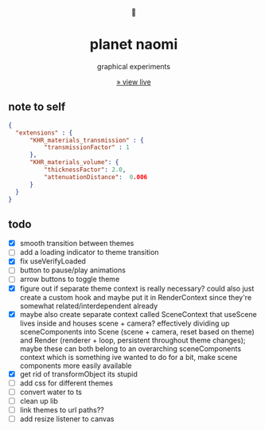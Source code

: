 <div align="center">

🌱

# planet naomi

graphical experiments

[&raquo; view live](https://naomi.vercel.app)

</div>

## note to self

```json
{
  "extensions" : {
      "KHR_materials_transmission" : {
          "transmissionFactor" : 1
      },
      "KHR_materials_volume": {
          "thicknessFactor": 2.0,
          "attenuationDistance":  0.006
      }
  }
}
```

## todo

- [x] smooth transition between themes
- [ ] add a loading indicator to theme transition
- [x] fix useVerifyLoaded
- [ ] button to pause/play animations
- [ ] arrow buttons to toggle theme
- [x] figure out if separate theme context is really necessary? could also just create a custom hook and maybe put it in RenderContext since they're somewhat related/interdependent already
- [x] maybe also create separate context called SceneContext that useScene lives inside and houses scene + camera? effectively dividing up sceneComponents into Scene (scene + camera, reset based on theme) and Render (renderer + loop, persistent throughout theme changes); maybe these can both belong to an overarching sceneComponents context which is something ive wanted to do for a bit, make scene components more easily available
- [x] get rid of transformObject its stupid
- [ ] add css for different themes
- [ ] convert water to ts
- [ ] clean up lib
- [ ] link themes to url paths??
- [ ] add resize listener to canvas